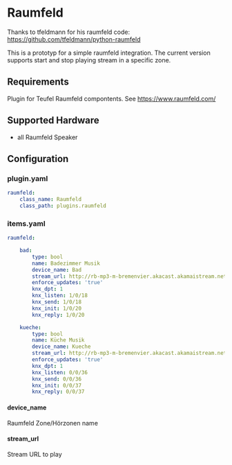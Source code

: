# Raumfeld
Thanks to tfeldmann for his raumfeld code: https://github.com/tfeldmann/python-raumfeld

This is a prototyp for a simple raumfeld integration. The current version
supports start and stop playing stream in a specific zone.

## Requirements

Plugin for Teufel Raumfeld compontents. See https://www.raumfeld.com/

## Supported Hardware

* all Raumfeld Speaker

## Configuration

### plugin.yaml

```yaml
raumfeld:
    class_name: Raumfeld
    class_path: plugins.raumfeld
```


### items.yaml

```yaml
raumfeld:

    bad:
        type: bool
        name: Badezimmer Musik
        device_name: Bad
        stream_url: http://rb-mp3-m-bremenvier.akacast.akamaistream.net/7/23/234437/v1/gnl.akacast.akamaistream.net/rb-mp3-m-bremenvier
        enforce_updates: 'true'
        knx_dpt: 1
        knx_listen: 1/0/18
        knx_send: 1/0/18
        knx_init: 1/0/20
        knx_reply: 1/0/20

    kueche:
        type: bool
        name: Küche Musik
        device_name: Kueche
        stream_url: http://rb-mp3-m-bremenvier.akacast.akamaistream.net/7/23/234437/v1/gnl.akacast.akamaistream.net/rb-mp3-m-bremenvier
        enforce_updates: 'true'
        knx_dpt: 1
        knx_listen: 0/0/36
        knx_send: 0/0/36
        knx_init: 0/0/37
        knx_reply: 0/0/37
```
#### device_name

Raumfeld Zone/Hörzonen name

#### stream_url

Stream URL to play
